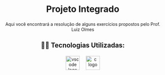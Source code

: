<h1 align="center">Projeto Integrado</h1>

###

<p align="center">Aqui você encontrará a resolução de alguns exercícios propostos pelo Prof. Luiz Olmes</p>

###

<h2 align="center">👨‍💻 Tecnologias Utilizadas:</h2>

###

<div align="center">
  <img src="https://skillicons.dev/icons?i=vscode" height="45" alt="vscode logo">
  <img width="12" />
  <img src="https://skillicons.dev/icons?i=c" height="45" alt="c logo">
</div>

###
